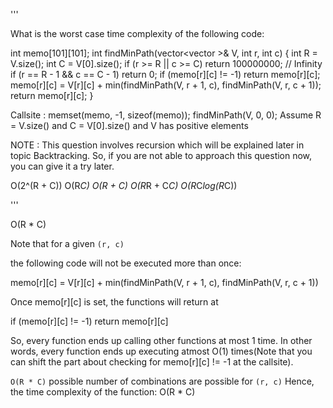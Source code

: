 '''

What is the worst case time complexity of the following code:

int memo[101][101];
int findMinPath(vector<vector<int> >& V, int r, int c) {
  int R = V.size();
  int C = V[0].size();
  if (r >= R || c >= C) return 100000000; // Infinity
  if (r == R - 1 && c == C - 1) return 0;
  if (memo[r][c] != -1) return memo[r][c];
  memo[r][c] =  V[r][c] + min(findMinPath(V, r + 1, c), findMinPath(V, r, c + 1));
  return memo[r][c];
}

Callsite :
memset(memo, -1, sizeof(memo));
findMinPath(V, 0, 0);
Assume R = V.size() and C = V[0].size() and V has positive elements

 NOTE : This question involves recursion which will be explained later in topic Backtracking. So, if you are not able to approach this question now, you can give it a try later.

 O(2^(R + C))
 O(R*C)
 O(R + C)
 O(R*R + C*C)
 O(R*C*log(R*C))

'''

O(R * C)

Note that for a given `(r, c)`

the following code will not be executed more than once:

memo[r][c] = V[r][c] + min(findMinPath(V, r + 1, c), findMinPath(V, r, c + 1))


Once memo[r][c] is set, the functions will return at

if (memo[r][c] != -1) return memo[r][c]


So, every function ends up calling other functions at most 1 time.
In other words, every function ends up executing atmost O(1) times(Note that you can shift the part about checking for memo[r][c] != -1 at the callsite).

`O(R * C)` possible number of combinations are possible for `(r, c)`
Hence, the time complexity of the function: O(R * C)
